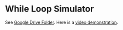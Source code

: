 # While Loop Simulator
See [Google Drive Folder](https://drive.google.com/open?id=0B8lQHJvJVHDvWEtRVzdqTTgtU00).
Here is a [video demonstration](https://www.youtube.com/watch?v=7uUGhjmYRLQ).
